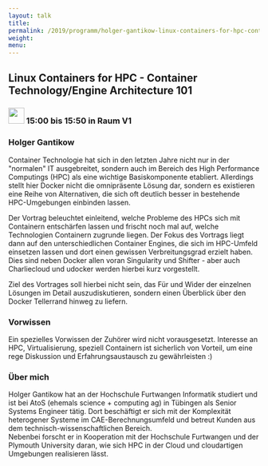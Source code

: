 ```yaml
---
layout: talk
title:
permalink: /2019/programm/holger-gantikow-linux-containers-for-hpc-container-technology-engine-architecture-101/
weight:
menu:
---
```

## Linux Containers for HPC - Container Technology/Engine Architecture 101

### <img height = "32" src="../../../images/talk.svg"> 15:00 bis 15:50 in Raum V1

### Holger Gantikow

Container Technologie hat sich in den letzten Jahre nicht nur in der "normalen" IT ausgebreitet, sondern auch im Bereich des High Performance Computings (HPC) als eine wichtige Basiskomponente etabliert. Allerdings stellt hier Docker nicht die omnipräsente Lösung dar, sondern es existieren eine Reihe von Alternativen, die sich oft deutlich besser in bestehende HPC-Umgebungen einbinden lassen.

Der Vortrag beleuchtet einleitend, welche Probleme des HPCs sich mit Containern entschärfen lassen und frischt noch mal auf, welche Technologien Containern zugrunde liegen. Der Fokus des Vortrags liegt dann auf den unterschiedlichen Container Engines, die sich im HPC-Umfeld einsetzen lassen und dort einen gewissen Verbreitungsgrad erzielt haben. Dies sind neben Docker allen voran Singularity und Shifter - aber auch Charliecloud und udocker werden hierbei kurz vorgestellt.

Ziel des Vortrages soll hierbei nicht sein, das Für und Wider der einzelnen Lösungen im Detail auszudiskutieren, sondern einen Überblick über den Docker Tellerrand hinweg zu liefern.

### Vorwissen

Ein spezielles Vorwissen der Zuhörer wird nicht vorausgesetzt. Interesse an HPC, Virtualisierung, speziell Containern ist sicherlich von Vorteil, um eine rege Diskussion und Erfahrungsaustausch zu gewährleisten :)

### Über mich

Holger Gantikow hat an der Hochschule Furtwangen Informatik studiert und ist bei AtoS (ehemals science + computing ag) in Tübingen als Senior Systems Engineer tätig. Dort beschäftigt er sich mit der Komplexität heterogener Systeme im CAE-Berechnungsumfeld und betreut Kunden aus dem technisch-wissenschaftlichen Bereich.  
Nebenbei forscht er in Kooperation mit der Hochschule Furtwangen und der Plymouth University daran, wie sich HPC in der Cloud und cloudartigen Umgebungen realisieren lässt.


